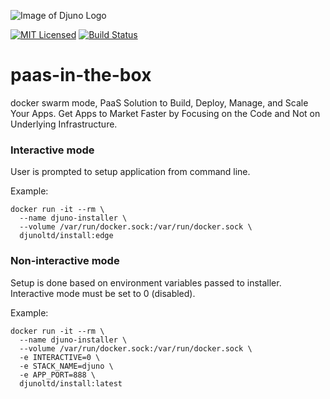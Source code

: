 ![Image of Djuno Logo](https://djuno.io/wp-content/uploads/2020/06/cropped-Djuno-just-logo-1-transparent.png)

[![MIT Licensed](https://img.shields.io/badge/license-MIT-brightgreen.svg?style=flat-square)](LICENSE.md)
[![Build Status](https://travis-ci.com/Djuno-Ltd/awesome-compose.svg?branch=main)](https://travis-ci.com/Djuno-Ltd/awesome-compose)
# paas-in-the-box
docker swarm mode, PaaS Solution to Build, Deploy, Manage, and Scale Your Apps. Get Apps to Market Faster by Focusing on the Code and Not on Underlying Infrastructure.

### Interactive mode
User is prompted to setup application from command line.

Example:

```{r, engine='bash', count_lines}
docker run -it --rm \
  --name djuno-installer \
  --volume /var/run/docker.sock:/var/run/docker.sock \
  djunoltd/install:edge
```

### Non-interactive mode
Setup is done based on environment variables passed to installer. 
Interactive mode must be set to 0 (disabled).

Example:

```{r, engine='bash', count_lines}
docker run -it --rm \
  --name djuno-installer \
  --volume /var/run/docker.sock:/var/run/docker.sock \
  -e INTERACTIVE=0 \
  -e STACK_NAME=djuno \
  -e APP_PORT=888 \
  djunoltd/install:latest
```

